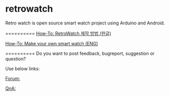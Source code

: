 retrowatch
==========

Retro watch is open source smart watch project using Arduino and Android.



==========
[How-To: RetroWatch 제작 방법 (한글)](https://github.com/godstale/retrowatch/wiki/%5BHow-To%5D-RetroWatch-%EC%A0%9C%EC%9E%91-%EB%B0%A9%EB%B2%95)

[How-To: Make your own smart watch (ENG)](https://github.com/godstale/retrowatch/wiki/How-To:-Make-your-own-smart-watch)


==========
Do you want to post feedback, bugreport, suggestion or question?

Use below links:

[Forum: ](http://www.hardcopyworld.com/ngine/index.php/board/free-board)

[QnA: ](http://www.hardcopyworld.com/ngine/index.php/board/qna)

